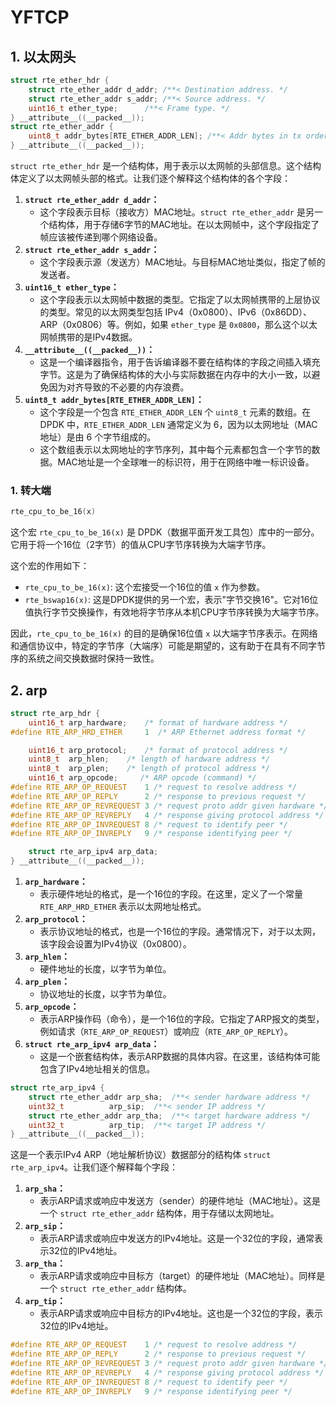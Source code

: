# YFTCP



## 1. 以太网头

```c
struct rte_ether_hdr {
	struct rte_ether_addr d_addr; /**< Destination address. */
	struct rte_ether_addr s_addr; /**< Source address. */
	uint16_t ether_type;      /**< Frame type. */
} __attribute__((__packed__));
struct rte_ether_addr {
	uint8_t addr_bytes[RTE_ETHER_ADDR_LEN]; /**< Addr bytes in tx order */
} __attribute__((__packed__));

```

`struct rte_ether_hdr` 是一个结构体，用于表示以太网帧的头部信息。这个结构体定义了以太网帧头部的格式。让我们逐个解释这个结构体的各个字段：

1. **`struct rte_ether_addr d_addr`：**
   - 这个字段表示目标（接收方）MAC地址。`struct rte_ether_addr` 是另一个结构体，用于存储6字节的MAC地址。在以太网帧中，这个字段指定了帧应该被传递到哪个网络设备。
2. **`struct rte_ether_addr s_addr`：**
   - 这个字段表示源（发送方）MAC地址。与目标MAC地址类似，指定了帧的发送者。
3. **`uint16_t ether_type`：**
   - 这个字段表示以太网帧中数据的类型。它指定了以太网帧携带的上层协议的类型。常见的以太网类型包括 IPv4（0x0800）、IPv6（0x86DD）、ARP（0x0806）等。例如，如果 `ether_type` 是 `0x0800`，那么这个以太网帧携带的是IPv4数据。
4. **`__attribute__((__packed__))`：**
   - 这是一个编译器指令，用于告诉编译器不要在结构体的字段之间插入填充字节。这是为了确保结构体的大小与实际数据在内存中的大小一致，以避免因为对齐导致的不必要的内存浪费。
5. **`uint8_t addr_bytes[RTE_ETHER_ADDR_LEN]`：**
   - 这个字段是一个包含 `RTE_ETHER_ADDR_LEN` 个 `uint8_t` 元素的数组。在 DPDK 中，`RTE_ETHER_ADDR_LEN` 通常定义为 6，因为以太网地址（MAC地址）是由 6 个字节组成的。
   - 这个数组表示以太网地址的字节序列，其中每个元素都包含一个字节的数据。MAC地址是一个全球唯一的标识符，用于在网络中唯一标识设备。

### 1. 转大端

```c
rte_cpu_to_be_16(x)
```



这个宏 `rte_cpu_to_be_16(x)` 是 DPDK（数据平面开发工具包）库中的一部分。它用于将一个16位（2字节）的值从CPU字节序转换为大端字节序。

这个宏的作用如下：

- `rte_cpu_to_be_16(x)`: 这个宏接受一个16位的值 `x` 作为参数。
- `rte_bswap16(x)`: 这是DPDK提供的另一个宏，表示"字节交换16"。它对16位值执行字节交换操作，有效地将字节序从本机CPU字节序转换为大端字节序。

因此，`rte_cpu_to_be_16(x)` 的目的是确保16位值 `x` 以大端字节序表示。在网络和通信协议中，特定的字节序（大端序）可能是期望的，这有助于在具有不同字节序的系统之间交换数据时保持一致性。

## 2. arp

```c
struct rte_arp_hdr {
	uint16_t arp_hardware;    /* format of hardware address */
#define RTE_ARP_HRD_ETHER     1  /* ARP Ethernet address format */

	uint16_t arp_protocol;    /* format of protocol address */
	uint8_t  arp_hlen;    /* length of hardware address */
	uint8_t  arp_plen;    /* length of protocol address */
	uint16_t arp_opcode;     /* ARP opcode (command) */
#define	RTE_ARP_OP_REQUEST    1 /* request to resolve address */
#define	RTE_ARP_OP_REPLY      2 /* response to previous request */
#define	RTE_ARP_OP_REVREQUEST 3 /* request proto addr given hardware */
#define	RTE_ARP_OP_REVREPLY   4 /* response giving protocol address */
#define	RTE_ARP_OP_INVREQUEST 8 /* request to identify peer */
#define	RTE_ARP_OP_INVREPLY   9 /* response identifying peer */

	struct rte_arp_ipv4 arp_data;
} __attribute__((__packed__));


```

1. **`arp_hardware`：**
   - 表示硬件地址的格式，是一个16位的字段。在这里，定义了一个常量 `RTE_ARP_HRD_ETHER` 表示以太网地址格式。
2. **`arp_protocol`：**
   - 表示协议地址的格式，也是一个16位的字段。通常情况下，对于以太网，该字段会设置为IPv4协议（0x0800）。
3. **`arp_hlen`：**
   - 硬件地址的长度，以字节为单位。
4. **`arp_plen`：**
   - 协议地址的长度，以字节为单位。
5. **`arp_opcode`：**
   - 表示ARP操作码（命令），是一个16位的字段。它指定了ARP报文的类型，例如请求（`RTE_ARP_OP_REQUEST`）或响应（`RTE_ARP_OP_REPLY`）。
6. **`struct rte_arp_ipv4 arp_data`：**
   - 这是一个嵌套结构体，表示ARP数据的具体内容。在这里，该结构体可能包含了IPv4地址相关的信息。

```c
struct rte_arp_ipv4 {
	struct rte_ether_addr arp_sha;  /**< sender hardware address */
	uint32_t          arp_sip;  /**< sender IP address */
	struct rte_ether_addr arp_tha;  /**< target hardware address */
	uint32_t          arp_tip;  /**< target IP address */
} __attribute__((__packed__));

```


这是一个表示IPv4 ARP（地址解析协议）数据部分的结构体 `struct rte_arp_ipv4`。让我们逐个解释每个字段：

1. **`arp_sha`：**
   - 表示ARP请求或响应中发送方（sender）的硬件地址（MAC地址）。这是一个 `struct rte_ether_addr` 结构体，用于存储以太网地址。
2. **`arp_sip`：**
   - 表示ARP请求或响应中发送方的IPv4地址。这是一个32位的字段，通常表示32位的IPv4地址。
3. **`arp_tha`：**
   - 表示ARP请求或响应中目标方（target）的硬件地址（MAC地址）。同样是一个 `struct rte_ether_addr` 结构体。
4. **`arp_tip`：**
   - 表示ARP请求或响应中目标方的IPv4地址。这也是一个32位的字段，表示32位的IPv4地址。

```c
#define	RTE_ARP_OP_REQUEST    1 /* request to resolve address */
#define	RTE_ARP_OP_REPLY      2 /* response to previous request */
#define	RTE_ARP_OP_REVREQUEST 3 /* request proto addr given hardware */
#define	RTE_ARP_OP_REVREPLY   4 /* response giving protocol address */
#define	RTE_ARP_OP_INVREQUEST 8 /* request to identify peer */
#define	RTE_ARP_OP_INVREPLY   9 /* response identifying peer */
```

